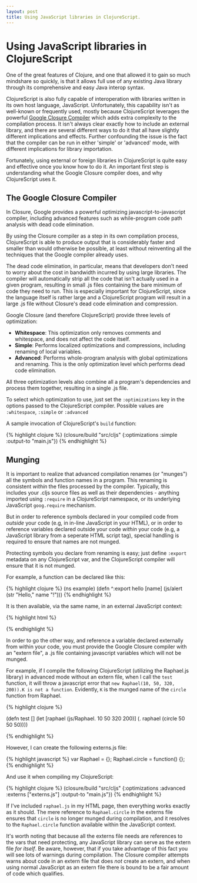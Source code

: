 ```yaml
---
layout: post
title: Using JavaScript libraries in ClojureScript.
---
```


# Using JavaScript libraries in ClojureScript

One of the great features of Clojure, and one that allowed it to gain so much mindshare so quickly, is that it allows full use of any existing Java library through its comprehensive and easy Java interop syntax.

ClojureScript is also fully capable of interoperation with libraries written in its own host language, JavaScript. Unfortunately, this capability isn't as well-known or frequently used, mostly because ClojureScript leverages the powerful [Google Closure Compiler](http://code.google.com/closure/compiler/) which adds extra complexity to the compilation process. It isn't always clear exactly how to include an external library, and there are several different ways to do it that all have slightly different implications and effects. Further confounding the issue is the fact that the compiler can be run in either 'simple' or 'advanced' mode, with different implications for library importation.

Fortunately, using external or foreign libraries in ClojureScript is quite easy and effective once you know how to do it. An important first step is understanding what the Google Closure compiler does, and why ClojureScript uses it.

## The Google Closure Compiler

In Closure, Google provides a powerful optimizing javascript-to-javascript compiler, including advanced features such as while-program code path analysis with dead code elimination.

By using the Closure compiler as a step in its own compilation process, ClojureScript is able to produce output that is considerably faster and smaller than would otherwise be possible, at least without reinventing all the techniques that the Google compiler already uses.

The dead code elimination, in particular, means that developers don't need to worry about the cost in bandwidth incurred by using large libraries. The compiler will automatically strip all the code that isn't actually used in a given program, resulting in small .js files containing the bare minimum of code they need to run. This is especially important for ClojureScript, since the language itself is rather large and a ClojureScript program will result in a large .js file without Closure's dead code elimination and compression.

Google Closure (and therefore ClojureScript) provide three levels of optimization:

- **Whitespace**: This optimization only removes comments and whitespace, and does not affect the code itself.
- **Simple**: Performs localized optimizations and compressions, including renaming of local variables.
- **Advanced**: Performs whole-program analysis with global optimizations and renaming. This is the only optimization level which performs dead code elimination.

All three optimization levels also combine all a program's dependencies and process them together, resulting in a single .js file.

To select which optimization to use, just set the `:optimizations` key in the options passed to the ClojureScript compiler. Possible values are `:whitespace`, `:simple` or `:advanced`

A sample invocation of ClojureScript's `build` function:

{% highlight clojure %}
(closure/build "src/cljs" {:optimizations :simple
                           :output-to "main.js"})
{% endhighlight %}


## Munging

It is important to realize that advanced compilation renames (or "munges") all the symbols and function names in a program. This renaming is consistent *within* the files processed by the compiler. Typically, this includes your .cljs source files as well as their dependencies - anything imported using `:require` in a ClojureScript namespace, or its underlying JavaScript `goog.require` mechanism.

But in order to reference symbols declared in your compiled code from *outside* your code (e.g, in in-line JavaScript in your HTML), or in order to reference variables declared outside your code *within* your code (e.g, a JavaScript library from a seperate HTML script tag), special handling is required to ensure that names are not munged.

Protecting symbols you declare from renaming is easy; just define `:export` metadata on any ClojureScript var, and the ClojureScript compiler will ensure that it is not munged. 

For example, a function can be declared like this:

{% highlight clojure %}
(ns example)
(defn ^:export hello [name]
  (js/alert (str "Hello," name "!")))
{% endhighlight %}

It is then available, via the same name, in an external JavaScript context:

{% highlight html %}
<script>
    example.hello("Eustace")
</script>
{% endhighlight %}

In order to go the other way, and reference a variable declared externally from within your code, you must provide the Google Closure compiler with an "extern file", a .js file containing javascript variables which will not be munged.

For example, if I compile the following ClojureScript (utilizing the Raphael.js library) in advanced mode without an extern file, when I call the `test` function, it will throw a javascript error that `new Raphael(10, 50, 320, 200)).K is not a function`. Evidently, `K` is the munged name of the `circle` function from Raphael.

{% highlight clojure %}

(defn test []
  (let [raphael (js/Raphael. 10 50 320 200)]
    (. raphael (circle 50 50 50))))

{% endhighlight %}

However, I can create the following externs.js file:

{% highlight javascript %}
var Raphael = {};
Raphael.circle = function() {};
{% endhighlight %}

And use it when compiling my ClojureScript:

{% highlight clojure %}
(closure/build "src/cljs" {:optimizations :advanced
                           :externs ["externs.js"]
                           :output-to "main.js"})
{% endhighlight %}

If I've included `raphael.js` in my HTML page, then everything works exactly as it should. The mere reference to `Raphael.circle` in the externs file ensures that `circle` is no longer munged during compilation, and it resolves to the `Raphael.circle` function available within the JavaScript context.

It's worth noting that because all the externs file needs are references to the vars that need protecting, any JavaScript library can serve as the extern file *for itself*. Be aware, however, that if you take advantage of this fact you will see lots of warnings during compilation. The Closure compiler attempts warns about code in an extern file that does *not* create an extern, and when using normal JavaScript as an extern file there is bound to be a fair amount of code which qualifies.


